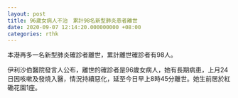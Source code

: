 ```yaml
---
layout: post
title: 96歲女病人不治　累計98名新型肺炎患者離世
date: 2020-09-07 12:14:20.000000000 +08:00
categories: rthk
---
```


本港再多一名新型肺炎確診者離世，累計離世確診者有98人。

伊利沙伯醫院發言人公布，離世的確診者是96歲女病人，她有長期病患，上月24日因咳嗽及發燒入醫，情況持續惡化，延至今日早上8時45分離世。她生前居於紅磡花園1座。
